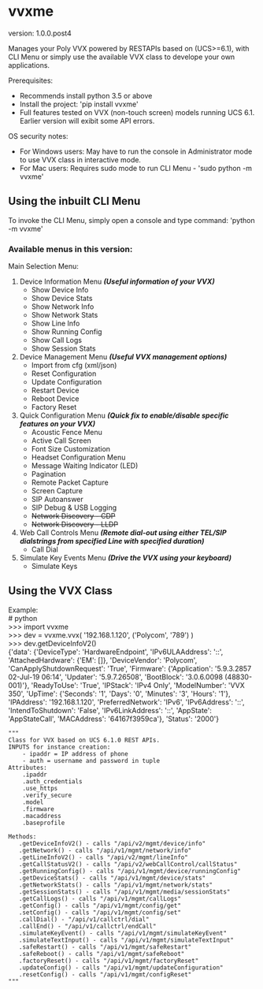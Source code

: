 # vvxme
version: 1.0.0.post4

Manages your Poly VVX powered by RESTAPIs based on (UCS>=6.1), with CLI Menu or simply use the available VVX class to develope your own applications.

Prerequisites:
  - Recommends install python 3.5 or above
  - Install the project:  'pip install vvxme'
  - Full features tested on VVX (non-touch screen) models running UCS 6.1. Earlier version will exibit some API errors.

OS security notes:  
  - For Windows users: May have to run the console in Administrator mode to use VVX class in interactive mode.  
  - For Mac users: Requires sudo mode to run CLI Menu - 'sudo python -m vvxme'  

## Using the inbuilt CLI Menu
To invoke the CLI Menu, simply open a console and type command: 'python -m vvxme' 

### Available menus in this version:
Main Selection Menu:
  1. Device Information Menu *__(Useful information of your VVX)__*
      - Show Device Info
      - Show Device Stats
      - Show Network Info
      - Show Network Stats
      - Show Line Info
      - Show Running Config
      - Show Call Logs
      - Show Session Stats
  2. Device Management Menu *__(Useful VVX management options)__*
      - Import from cfg (xml/json)
      - Reset Configuration
      - Update Configuration
      - Restart Device
      - Reboot Device
      - Factory Reset
  3. Quick Configuration Menu *__(Quick fix to enable/disable specific features on your VVX)__*
      - Acoustic Fence Menu
      - Active Call Screen
      - Font Size Customization
      - Headset Configuration Menu
      - Message Waiting Indicator (LED)
      - Pagination
      - Remote Packet Capture
      - Screen Capture
      - SIP Autoanswer
      - SIP Debug & USB Logging
      - ~~Network Discovery - CDP~~ 
      - ~~Network Discovery - LLDP~~ 
  4. Web Call Controls Menu *__(Remote dial-out using either TEL/SIP dialstrings from specified Line with specified duration)__*
      - Call Dial 
  5. Simulate Key Events Menu *__(Drive the VVX using your keyboard)__*
      - Simulate Keys 
  

## Using the VVX Class 

Example:  
\# python  
\>>> import vvxme  
\>>> dev = vvxme.vvx( '192.168.1.120', ('Polycom', '789') )  
\>>> dev.getDeviceInfoV2()  
{'data': {'DeviceType': 'HardwareEndpoint', 'IPv6ULAAddress': '::', 'AttachedHardware': {'EM': []}, 'DeviceVendor': 'Polycom', 'CanApplyShutdownRequest': 'True', 'Firmware': {'Application': '5.9.3.2857 02-Jul-19 06:14', 'Updater': '5.9.7.26508', 'BootBlock': '3.0.6.0098 (48830-001)'}, 'ReadyToUse': 'True', 'IPStack': 'IPv4 Only', 'ModelNumber': 'VVX 350', 'UpTime': {'Seconds': '1', 'Days': '0', 'Minutes': '3', 'Hours': '1'}, 'IPAddress': '192.168.1.120', 'PreferredNetwork': 'IPv6', 'IPv6Address': '::', 'IntendToShutdown': 'False', 'IPv6LinkAddress': '::', 'AppState': 'AppStateCall', 'MACAddress': '64167f3959ca'}, 'Status': '2000'}


    """
    Class for VVX based on UCS 6.1.0 REST APIs.
    INPUTS for instance creation:
        - ipaddr = IP address of phone
        - auth = username and password in tuple
    Attributes:
        .ipaddr
        .auth_credentials
        .use_https
        .verify_secure
        .model
        .firmware
        .macaddress
        .baseprofile
    
    Methods:
       .getDeviceInfoV2() - calls "/api/v2/mgmt/device/info"
       .getNetwork() - calls "/api/v1/mgmt/network/info"
       .getLineInfoV2() - calls "/api/v2/mgmt/lineInfo"
       .getCallStatusV2() - calls "/api/v2/webCallControl/callStatus"
       .getRunningConfig() - calls "/api/v1/mgmt/device/runningConfig"
       .getDeviceStats() - calls "/api/v1/mgmt/device/stats"
       .getNetworkStats() - calls "/api/v1/mgmt/network/stats"
       .getSessionStats() - calls "/api/v1/mgmt/media/sessionStats"
       .getCallLogs() - calls "/api/v1/mgmt/callLogs"
       .getConfig() - calls "/api/v1/mgmt/config/get"
       .setConfig() - calls "/api/v1/mgmt/config/set"
       .callDial() - "/api/v1/callctrl/dial"
       .callEnd() - "/api/v1/callctrl/endCall"
       .simulateKeyEvent() - calls "/api/v1/mgmt/simulateKeyEvent"
       .simulateTextInput() - calls "/api/v1/mgmt/simulateTextInput"
       .safeRestart() - calls "/api/v1/mgmt/safeRestart"
       .safeReboot() - calls "/api/v1/mgmt/safeReboot"
       .factoryReset() - calls "/api/v1/mgmt/factoryReset"
       .updateConfig() - calls "/api/v1/mgmt/updateConfiguration"
       .resetConfig() - calls "/api/v1/mgmt/configReset"
    """

